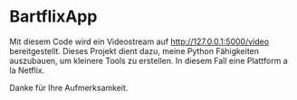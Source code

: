 # BartflixApp

Mit diesem Code wird ein Videostream auf http://127.0.0.1:5000/video bereitgestellt. 
Dieses Projekt dient dazu, meine Python Fähigkeiten auszubauen, um kleinere Tools zu erstellen. In diesem Fall eine Plattform a la Netflix.

Danke für Ihre Aufmerksamkeit.
